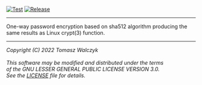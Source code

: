 [![Test](https://github.com/tomasz-walczyk/windows-mkpasswd/actions/workflows/test.yml/badge.svg)](https://github.com/tomasz-walczyk/windows-mkpasswd/actions/workflows/test.yml)
[![Release](https://github.com/tomasz-walczyk/windows-mkpasswd/actions/workflows/release.yml/badge.svg)](https://github.com/tomasz-walczyk/windows-mkpasswd/actions/workflows/release.yml)
___
One-way password encryption based on sha512 algorithm producing the same results as Linux crypt(3) function.
___
*Copyright (C) 2022 Tomasz Walczyk*<br><br>
*This software may be modified and distributed under the terms*<br>
*of the GNU LESSER GENERAL PUBLIC LICENSE VERSION 3.0.*<br>
*See the [LICENSE](LICENSE) file for details.*<br>
